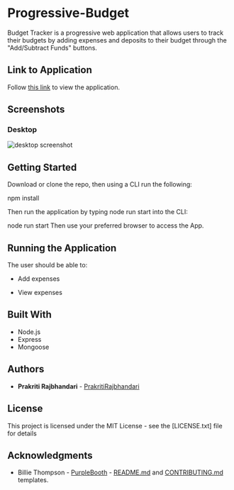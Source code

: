 # Progressive-Budget

Budget Tracker is a progressive web application that allows users to track their budgets by adding expenses and deposits to their budget through the "Add/Subtract Funds" buttons.

## Link to Application

Follow [this link](https://quiet-chamber-70936.herokuapp.com/) to view the application.

## Screenshots

### Desktop

<img src="/icons/desktop.PNG" alt=" desktop screenshot"/>


## Getting Started

Download or clone the repo, then using a CLI run the following:

npm install

Then run the application by typing node run start into the CLI:

node run start
Then use your preferred browser to access the App.

## Running the Application

The user should be able to:

  * Add expenses 

  * View expenses 


## Built With

- Node.js
- Express
- Mongoose

## Authors
- **Prakriti Rajbhandari** - [PrakritiRajbhandari](https://github.com/PrakritiRajbhandari)

## License

This project is licensed under the MIT License - see the [LICENSE.txt] file for details

## Acknowledgments

- Billie Thompson - [PurpleBooth](https://gist.github.com/PurpleBooth) - [README.md](https://gist.github.com/PurpleBooth/109311bb0361f32d87a2) and [CONTRIBUTING.md](https://gist.github.com/PurpleBooth/b24679402957c63ec426) templates.